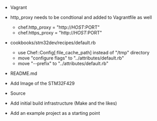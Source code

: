 - Vagrant
 - http_proxy needs to be condtional and added to Vagrantfile as well
   - chef.http_proxy = "http://$HOST:$PORT"
   - chef.https_proxy = "http://$HOST:$PORT"

- cookbooks/stm32dev/recipes/default.rb
  - use Chef::Config[:file_cache_path] instead of "/tmp" directory
  - move "configure flags" to "../attributes/default.rb"
  - move "--prefix" to "../attributes/default.rb"

- README.md
 - Add Image of the STM32F429

- Source
 - Add initial build infrastructure (Make and the likes)
 - Add an example project as a starting point
